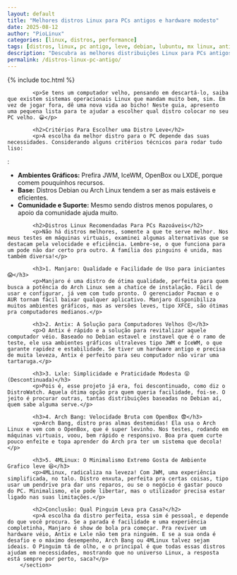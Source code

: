 ```yaml
---
layout: default
title: "Melhores distros Linux para PCs antigos e hardware modesto"
date: 2025-08-12
author: "PioLinux"
categories: [linux, distros, performance]
tags: [distros, linux, pc antigo, leve, debian, lubuntu, mx linux, antix]
description: "Descubra as melhores distribuições Linux para PCs antigos e hardware com pouca RAM. Comparativo entre Lubuntu, Debian, MX Linux, antiX"
permalink: /distros-linux-pc-antigo/
---
```




{% include toc.html %}




<section class="post-content">
           
            
            <p>Se tens um computador velho, pensando em descartá-lo, saiba que existem sistemas operacionais Linux que mandam muito bem, sim. Em vez de jogar fora, dê uma nova vida ao bicho! Neste guia, apresento uma pequena lista para te ajudar a escolher qual distro colocar no seu PC velho. 😀</p>

            <h2>Critérios Para Escolher uma Distro Leve</h2>
            <p>A escolha da melhor distro para o PC depende das suas necessidades. Considerando alguns critérios técnicos para rodar tudo liso:
:</p>
            <ul>
                <li><strong>Ambientes Gráficos:</strong> Prefira JWM, IceWM, OpenBox ou LXDE, porque comem pouquinhos recursos.</li>
                <li><strong>Base:</strong> Distros Debian ou Arch Linux tendem a ser as mais estáveis e eficientes.</li>
                <li><strong>Comunidade e Suporte:</strong> Mesmo sendo distros menos populares, o apoio da comunidade ajuda muito.</li>
            </ul>

            <h2>Distros Linux Recomendadas Para PCs Razoáveis</h2>
            <p>Não há distros melhores, somente a que te serve melhor. Nos meus testes em máquinas virtuais, examinei algumas alternativas que se destacam pela velocidade e eficiência. Lembre-se, o que funciona para um pode não dar certo pra outro. A família dos pinguins é unida, mas também diversa!</p>
            
            <h3>1. Manjaro: Qualidade e Facilidade de Uso para iniciantes😱</h3>
            <p>Manjaro é uma distro de ótima qualidade, perfeita para quem busca a potência do Arch Linux sem a chatice de instalação. Fácil de usar e configurar, já vem com tudo pronto. O gerenciador Pacman e o AUR tornam fácil baixar qualquer aplicativo. Manjaro disponibiliza muitos ambientes gráficos, mas as versões leves, tipo XFCE, são ótimas pra computadores medianos.</p>
            
            <h3>2. Antix: A Solução para Computadores Velhos 😣</h3>
            <p>O Antix é rápido e a solução para revitalizar aquele computador véio. Baseado no Debian estavel e instavel que é o ramo de teste, ele usa ambientes gráficos ultraleves tipo JWM e IceWM, o que garante rapidez e estabilidade. Se tiver um hardware antigo e precisa de muita leveza, Antix é perfeito para seu computador não virar uma tartaruga.</p>
            
            <h3>3. Lxle: Simplicidade e Praticidade Modesta 😝 (Descontinuada)</h3>
            <p>Pois é, esse projeto já era, foi descontinuado, como diz o DistroWatch. Aquela ótima opção pra quem queria facilidade, foi-se. O jeito é procurar outras, tantas distribuições baseadas no Debian aí, quem sabe alguma serve.</p>
            
            <h3>4. Arch Bang: Velocidade Bruta com OpenBox 😨</h3>
            <p>Arch Bang, distro pras almas destemidas! Ela usa o Arch Linux e vem com o OpenBox, que é super levinho. Nos testes, rodando em máquinas virtuais, voou, bem rápido e responsivo. Boa pra quem curte pouco enfeite e topa aprender do Arch pra ter um sistema que decola!</p>
            
            <h3>5. 4MLinux: O Minimalismo Extremo Gosta de Ambiente Grafico leve 😆</h3>
            <p>4MLinux, radicaliza na leveza! Com JWM, uma experiência simplificada, no talo. Distro enxuta, perfeita pra certas coisas, tipo usar um pendrive pra dar uns reparos, ou se o negócio é gastar pouco do PC. Minimalismo, ele pode libertar, mas o utilizador precisa estar ligado nas suas limitações.</p>
            
            <h2>Conclusão: Qual Pinguim Leva pra Casa?</h2>
            <p>A escolha da distro perfeita, essa sim é pessoal, e depende do que você procura. Se a parada é facilidade e uma experiência completinha, Manjaro é show de bola pra começar. Pra reviver um hardware véio, Antix e Lxle não tem pra ninguém. E se a sua onda é desafio e o máximo desempenho, Arch Bang ou 4MLinux talvez sejam ideais. O Pinguim tá de olho, e o principal é que todas essas distros ajudam em necessidades, mostrando que no universo Linux, a resposta está sempre por perto, saca?</p>
        </section>
  

